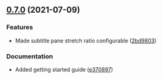 ## [0.7.0](https://github.com/deep-entertainment/parrot/compare/0.6.0...0.7.0) (2021-07-09)


### Features

* Made subtitle pane stretch ratio configurable ([2bd9803](https://github.com/deep-entertainment/parrot/commit/2bd9803c202a66f61732eec013b186d75ab97631))


### Documentation

* Added getting started guide ([e370897](https://github.com/deep-entertainment/parrot/commit/e370897981a45b443fe689192d6c641e8d78e707))




